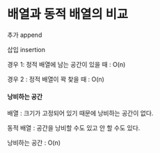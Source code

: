 # 배열과 동적 배열의 비교 

추가 append

삽입 insertion



경우 1: 정적 배열에 남는 공간이 있을 때 : O(n)

경우 2 : 정적 배열이 꽉 찾을 때 : O(n)



#### 낭비하는 공간 

배열 : 크기가 고정되어 있기 때문에 낭비하는 공간이 없다.

동적 배열 : 공간을 낭비할 수도 있고 안 할 수도 있다.



낭비하는 공간 : O(n)

